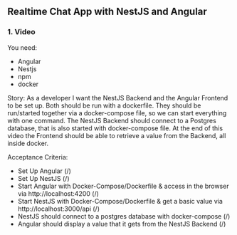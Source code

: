 
## Realtime Chat App with NestJS and Angular
### 1. Video

You need:
- Angular
- Nestjs
- npm
- docker

Story:
As a developer I want the NestJS Backend and the Angular Frontend to be set up.
Both should be run with a dockerfile.
They should be run/started together via a docker-compose file, so we can start everything with one command.
The NestJS Backend should connect to a Postgres database, that is also started with docker-compose file.
At the end of this video the Frontend should be able to retrieve a value from the Backend, all inside docker.

Acceptance Criteria:
- Set Up Angular (/)
- Set Up NestJS (/)
- Start Angular with Docker-Compose/Dockerfile & access in the browser via http://localhost:4200 (/)
- Start NestJS with Docker-Compose/Dockerfile & get a basic value via http://localhost:3000/api (/)
- NestJS should connect to a postgres database with docker-compose (/)
- Angular should display a value that it gets from the NestJS Backend (/)
